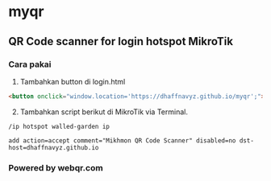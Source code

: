 # myqr
## QR Code scanner for login hotspot MikroTik

### Cara pakai

1. Tambahkan button di login.html
```html
<button onclick="window.location='https://dhaffnavyz.github.io/myqr';">QR Code</button>
```
2. Tambahkan script berikut di MikroTik via Terminal.
```
/ip hotspot walled-garden ip

add action=accept comment="Mikhmon QR Code Scanner" disabled=no dst-host=dhaffnavyz.github.io
```

### Powered by webqr.com
